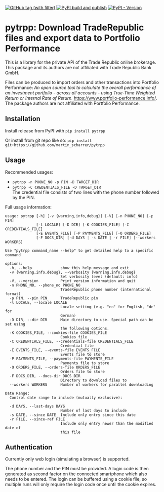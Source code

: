 [![GitHub tag (with filter)](https://img.shields.io/github/v/tag/martin_scharrer/pytrpp?style=for-the-badge&link=https%3A%2F%2Fgithub.com%2Fmartin_scharrer%2Fpytrpp%2Ftags)](https://github.com/martin_scharrer/pytrpp/tags)
[![PyPI build and publish](https://img.shields.io/github/actions/workflow/status/martin_scharrer/pytrpp/publish-pypi.yml?link=https%3A%2F%2Fgithub.com%2Fmartin_scharrer%2Fpytrpp%2Factions%2Fworkflows%2Fpublish-pypi.yml&style=for-the-badge)](https://github.com/martin_scharrer/pytrpp/actions/workflows/publish-pypi.yml)
[![PyPI - Version](https://img.shields.io/pypi/v/pytrpp?link=https%3A%2F%2Fpypi.org%2Fproject%2Fpytrpp%2F&style=for-the-badge)](https://pypi.org/project/pytrpp/)

# pytrpp: Download TradeRepublic files and export data to Portfolio Performance

This is a library for the private API of the Trade Republic online brokerage.
This package and its authors are not affiliated with Trade Republic Bank GmbH.

Files can be produced to import orders and other transactions into Portfolio Performance: 
*An open source tool to calculate the overall performance of an investment portfolio - across all accounts - using True-Time Weighted Return or Internal Rate of Return.*
https://www.portfolio-performance.info/.
The package authors are not affiliated with Portfolio Performance.


## Installation

Install release from PyPI with `pip install pytrpp`

Or install from git repo like so: `pip install git+https://github.com/martin_scharrer/pytrpp`


## Usage
Recommended usages:
 * ``pytrpp -n PHONE_NO -p PIN -D TARGET_DIR``
 * ``pytrpp -C CREDENTIALS_FILE -D TARGET_DIR`` \
   The credential file consists of two lines with the phone number followed by the PIN.


Full usage information:
````
usage: pytrpp [-h] [-v {warning,info,debug}] [-V] [-n PHONE_NO] [-p PIN]
              [-l LOCALE] [-D DIR] [-K COOKIES_FILE] [-C CREDENTIALS_FILE]
              [-E EVENTS_FILE] [-P PAYMENTS_FILE] [-O ORDERS_FILE]
              [-F DOCS_DIR] [-d DAYS | -s DATE | -r FILE] [--workers WORKERS]

Use "pytrpp command_name --help" to get detailed help to a specific command

options:
  -h, --help             show this help message and exit
  -v {warning,info,debug}, --verbosity {warning,info,debug}
                         Set verbosity level (default: info)
  -V, --version          Print version information and quit
  -n PHONE_NO, --phone_no PHONE_NO
                         TradeRepublic phone number (international format)
  -p PIN, --pin PIN      TradeRepublic pin
  -l LOCALE, --locale LOCALE
                         Locale setting (e.g. "en" for English, "de" for
                         German)
  -D DIR, --dir DIR      Main directory to use. Special path can be set using
                         the following options.
  -K COOKIES_FILE, --cookies-file COOKIES_FILE
                         Cookies file
  -C CREDENTIALS_FILE, --credentials-file CREDENTIALS_FILE
                         Credential file
  -E EVENTS_FILE, --events-file EVENTS_FILE
                         Events file to store
  -P PAYMENTS_FILE, --payments-file PAYMENTS_FILE
                         Payments file to store
  -O ORDERS_FILE, --orders-file ORDERS_FILE
                         Orders file to store
  -F DOCS_DIR, --docs-dir DOCS_DIR
                         Directory to download files to
  --workers WORKERS      Number of workers for parallel downloading

Date Range:
  Control date range to include (mutually exclusive):

  -d DAYS, --last-days DAYS
                         Number of last days to include
  -s DATE, --since DATE  Include only entry since this date
  -r FILE, --since-ref FILE
                         Include only entry newer than the modified date of
                         this file
````

## Authentication

Currently only web login (simulating a browser) is supported.

The phone number and the PIN must be provided. A login code is then generated as second factor on the connected
smartphone which also needs to be entered. The login can be buffered using a cookie file, so multiple runs will
only require the login code once until the cookie expires.

